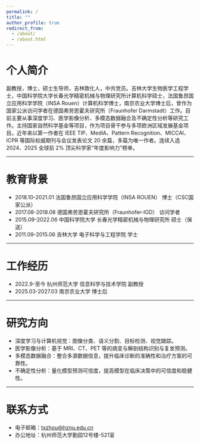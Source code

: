 ```yaml
---
permalink: /
title: ""
author_profile: true
redirect_from: 
  - /about/
  - /about.html
---
```


# <i class="fa-solid fa-user" style="font-size:0.8em"></i> 个人简介
副教授，博士，硕士生导师，吉林敦化人，中共党员。吉林大学生物医学工程学士，中国科学院大学长春光学精密机械与物理研究所计算机科学硕士，法国鲁昂国立应用科学学院（INSA Rouen）计算机科学博士，南京农业大学博士后，曾作为国家公派访问学者在德国弗劳恩霍夫研究所（Fraunhofer Darmstadt）工作。目前主要从事深度学习、医学影像分析、多模态数据融合及不确定性分析等研究工作。主持国家自然科学基金等项目，作为项目骨干参与多项欧洲区域发展基金项目。近年来以第一作者在 IEEE TIP、MedIA、Pattern Recognition、MICCAI、ICPR 等国际权威期刊与会议发表论文 20 余篇，多篇为唯一作者。连续入选 2024、2025 全球前 2% 顶尖科学家“年度影响力”榜单。

---

# <i class="fa-solid fa-graduation-cap" style="font-size:0.8em"></i> 教育背景
- 2018.10-2021.01	法国鲁昂国立应用科学学院（INSA ROUEN）	博士（CSC国家公派）
- 2017.08-2018.08	德国弗劳恩霍夫研究所（Fraunhofer-IGD）	访问学者
- 2015.09-2022.06	中国科学院大学	长春光学精密机械与物理研究所	硕士（保送）
- 2011.09-2015.06	吉林大学	电子科学与工程学院	学士

---

# <i class="fa-solid fa-briefcase" style="font-size:0.8em"></i> 工作经历
- 2022.9-至今	杭州师范大学	信息科学与技术学院	副教授
- 2025.03-2027.03	南京农业大学	博士后

---

# <i class="fa-solid fa-flask" style="font-size:0.8em"></i> 研究方向
- 深度学习与计算机视觉：图像分类、语义分割、目标检测、视觉跟踪。
- 医学影像分析：基于 MRI、CT、PET 等的病变与解剖结构识别与复发预测。
- 多模态数据融合：整合多源数据信息，提升临床诊断的准确性和治疗方案的可靠性。
- 不确定性分析：量化模型预测可信度，提高模型在临床决策中的可信度和稳健性。

---

# <i class="fa-solid fa-location-dot" style="font-size:0.8em"></i> 联系方式
- 电子邮箱：txzhou@hznu.edu.cn
- 办公地址：杭州师范大学勤园12号楼-521室
